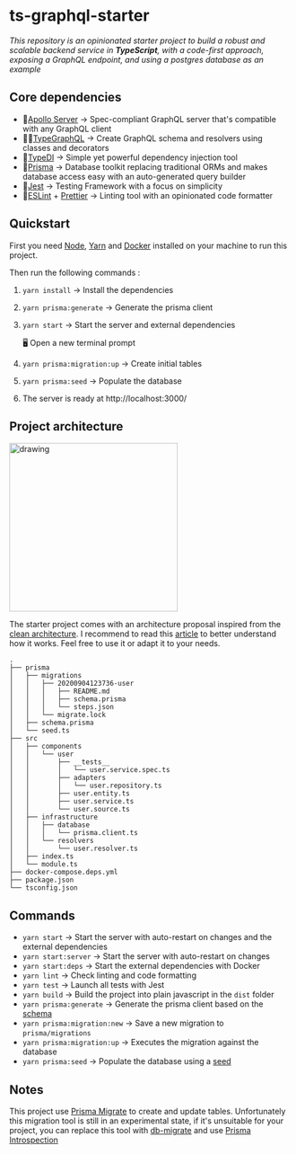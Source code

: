 # ts-graphql-starter

_This repository is an opinionated starter project to build a robust and scalable backend service in **TypeScript**, with a code-first approach, exposing a GraphQL endpoint, and using a postgres database as an example_

## Core dependencies

- 🚀[Apollo Server](https://www.apollographql.com/docs/apollo-server/)
  → Spec-compliant GraphQL server that's compatible with any GraphQL client
- 🏄‍♂️[TypeGraphQL](https://typegraphql.com/docs/introduction.html)
  → Create GraphQL schema and resolvers using classes and decorators
- 🔰[TypeDI](https://docs.typestack.community/typedi/v/develop/01-getting-started)
  → Simple yet powerful dependency injection tool
- 💎[Prisma](https://www.prisma.io/docs/)
  → Database toolkit replacing traditional ORMs and makes database access easy with an auto-generated query builder
- 🚦[Jest](https://jestjs.io/docs/en/getting-started)
  → Testing Framework with a focus on simplicity
- 💅[ESLint](https://eslint.org) + [Prettier](https://prettier.io)
  → Linting tool with an opinionated code formatter

## Quickstart

First you need [Node](https://nodejs.org/en/), [Yarn](https://classic.yarnpkg.com/en/docs/install) and [Docker](https://www.docker.com/products/docker-desktop) installed on your machine to run this project.

Then run the following commands :

1. `yarn install` → Install the dependencies
2. `yarn prisma:generate` → Generate the prisma client
3. `yarn start` -> Start the server and external dependencies

   🖥 Open a new terminal prompt

4. `yarn prisma:migration:up` -> Create initial tables
5. `yarn prisma:seed` -> Populate the database
6. The server is ready at http://localhost:3000/

## Project architecture

<img src="https://khalilstemmler.com/img/blog/clean-architecture/group.svg" alt="drawing" width="300"/>

The starter project comes with an architecture proposal inspired from the [clean architecture](https://blog.cleancoder.com/uncle-bob/2012/08/13/the-clean-architecture.html).
I recommend to read this [article](https://khalilstemmler.com/articles/enterprise-typescript-nodejs/clean-nodejs-architecture/) to better understand how it works. Feel free to use it or adapt it to your needs.

```
.
├── prisma
│   ├── migrations
│   │   ├── 20200904123736-user
│   │   │   ├── README.md
│   │   │   ├── schema.prisma
│   │   │   └── steps.json
│   │   └── migrate.lock
│   ├── schema.prisma
│   └── seed.ts
├── src
│   ├── components
│   │   └── user
│   │       ├── __tests__
│   │       │   └── user.service.spec.ts
│   │       ├── adapters
│   │       │   └── user.repository.ts
│   │       ├── user.entity.ts
│   │       ├── user.service.ts
│   │       └── user.source.ts
│   ├── infrastructure
│   │   ├── database
│   │   │   └── prisma.client.ts
│   │   └── resolvers
│   │       └── user.resolver.ts
│   ├── index.ts
│   └── module.ts
├── docker-compose.deps.yml
├── package.json
└── tsconfig.json
```

## Commands

- `yarn start`
  → Start the server with auto-restart on changes and the external dependencies
- `yarn start:server`
  → Start the server with auto-restart on changes
- `yarn start:deps`
  → Start the external dependencies with Docker
- `yarn lint`
  → Check linting and code formatting
- `yarn test`
  → Launch all tests with Jest
- `yarn build`
  → Build the project into plain javascript in the `dist` folder
- `yarn prisma:generate`
  → Generate the prisma client based on the [schema](./prisma/schema.prisma)
- `yarn prisma:migration:new`
  → Save a new migration to `prisma/migrations`
- `yarn prisma:migration:up`
  → Executes the migration against the database
- `yarn prisma:seed`
  → Populate the database using a [seed](./prisma/seed.ts)

## Notes

This project use [Prisma Migrate](https://www.prisma.io/docs/reference/tools-and-interfaces/prisma-migrate) to create and update tables. Unfortunately this migration tool is still in an experimental state, if it's unsuitable for your project, you can replace this tool with [db-migrate](https://github.com/db-migrate/node-db-migrate#readme) and use [Prisma Introspection](https://www.prisma.io/docs/reference/tools-and-interfaces/introspection)
